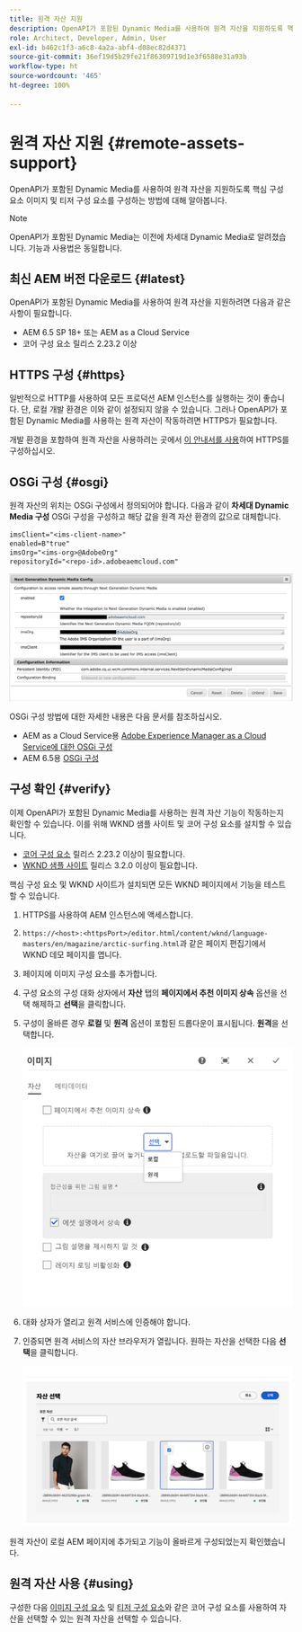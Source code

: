 ```yaml
---
title: 원격 자산 지원
description: OpenAPI가 포함된 Dynamic Media를 사용하여 원격 자산을 지원하도록 핵심 구성 요소 이미지 및 티저 구성 요소를 구성하는 방법에 대해 알아봅니다.
role: Architect, Developer, Admin, User
exl-id: b462c1f3-a6c8-4a2a-abf4-d08ec82d4371
source-git-commit: 36ef19d5b29fe21f86309719d1e3f6588e31a93b
workflow-type: ht
source-wordcount: '465'
ht-degree: 100%

---
```



# 원격 자산 지원 {#remote-assets-support}

OpenAPI가 포함된 Dynamic Media를 사용하여 원격 자산을 지원하도록 핵심 구성 요소 이미지 및 티저 구성 요소를 구성하는 방법에 대해 알아봅니다.

>[!NOTE]
>
>OpenAPI가 포함된 Dynamic Media는 이전에 차세대 Dynamic Media로 알려졌습니다. 기능과 사용법은 동일합니다.

## 최신 AEM 버전 다운로드 {#latest}

OpenAPI가 포함된 Dynamic Media를 사용하여 원격 자산을 지원하려면 다음과 같은 사항이 필요합니다.

* AEM 6.5 SP 18+ 또는 AEM as a Cloud Service
* 코어 구성 요소 릴리스 2.23.2 이상

## HTTPS 구성 {#https}

일반적으로 HTTP를 사용하여 모든 프로덕션 AEM 인스턴스를 실행하는 것이 좋습니다. 단, 로컬 개발 환경은 이와 같이 설정되지 않을 수 있습니다. 그러나 OpenAPI가 포함된 Dynamic Media를 사용하는 원격 자산이 작동하려면 HTTPS가 필요합니다.

개발 환경을 포함하여 원격 자산을 사용하려는 곳에서 [이 안내서를 사용](https://experienceleague.adobe.com/docs/experience-manager-learn/foundation/security/use-the-ssl-wizard.html)하여 HTTPS를 구성하십시오.

## OSGi 구성 {#osgi}

원격 자산의 위치는 OSGi 구성에서 정의되어야 합니다. 다음과 같이 **차세대 Dynamic Media 구성** OSGi 구성을 구성하고 해당 값을 원격 자산 환경의 값으로 대체합니다.

```text
imsClient="<ims-client-name>"
enabled=B"true"
imsOrg="<ims-org>@AdobeOrg"
repositoryId="<repo-id>.adobeaemcloud.com"
```

![차세대 Dynamic Media 구성 OSGi 구성 창](/help/assets/remote-assets-osgi.png)

OSGi 구성 방법에 대한 자세한 내용은 다음 문서를 참조하십시오.

* AEM as a Cloud Service용 [Adobe Experience Manager as a Cloud Service에 대한 OSGi 구성](https://experienceleague.adobe.com/docs/experience-manager-cloud-service/content/implementing/deploying/configuring-osgi.html)
* AEM 6.5용 [OSGi 구성](https://experienceleague.adobe.com/docs/experience-manager-65/deploying/configuring/configuring-osgi.html)

## 구성 확인 {#verify}

이제 OpenAPI가 포함된 Dynamic Media를 사용하는 원격 자산 기능이 작동하는지 확인할 수 있습니다. 이를 위해 WKND 샘플 사이트 및 코어 구성 요소를 설치할 수 있습니다.

* [코어 구성 요소](https://github.com/adobe/aem-core-wcm-components/releases/download/core.wcm.components.reactor-2.23.2/core.wcm.components.all-2.23.2.zip) 릴리스 2.23.2 이상이 필요합니다.
* [WKND 샘플 사이트](https://github.com/adobe/aem-guides-wknd/releases/download/aem-guides-wknd-3.2.0/aem-guides-wknd.all-3.2.0-classic.zip) 릴리스 3.2.0 이상이 필요합니다.

핵심 구성 요소 및 WKND 사이트가 설치되면 모든 WKND 페이지에서 기능을 테스트할 수 있습니다.

1. HTTPS를 사용하여 AEM 인스턴스에 액세스합니다.

1. `https://<host>:<httpsPort>/editor.html/content/wknd/language-masters/en/magazine/arctic-surfing.html`과 같은 페이지 편집기에서 WKND 데모 페이지를 엽니다.

1. 페이지에 이미지 구성 요소를 추가합니다.

1. 구성 요소의 구성 대화 상자에서 **자산** 탭의 **페이지에서 추천 이미지 상속** 옵션을 선택 해제하고 **선택**&#x200B;을 클릭합니다.

1. 구성이 올바른 경우 **로컬** 및 **원격** 옵션이 포함된 드롭다운이 표시됩니다. **원격**&#x200B;을 선택합니다.

   ![이미지 선택을 위한 원격 및 로컬 선택 옵션](/help/assets/remote-asset-selection.png)

1. 대화 상자가 열리고 원격 서비스에 인증해야 합니다.

1. 인증되면 원격 서비스의 자산 브라우저가 열립니다. 원하는 자산을 선택한 다음 **선택**&#x200B;을 클릭합니다.

   ![원격 자산 선택](/help/assets/remote-asset-picker.png)

원격 자산이 로컬 AEM 페이지에 추가되고 기능이 올바르게 구성되었는지 확인했습니다.

## 원격 자산 사용 {#using}

구성한 다음 [이미지 구성 요소](/help/components/image.md) 및 [티저 구성 요소](/help/components/teaser.md)와 같은 코어 구성 요소를 사용하여 자산을 선택할 수 있는 원격 자산을 선택할 수 있습니다.
